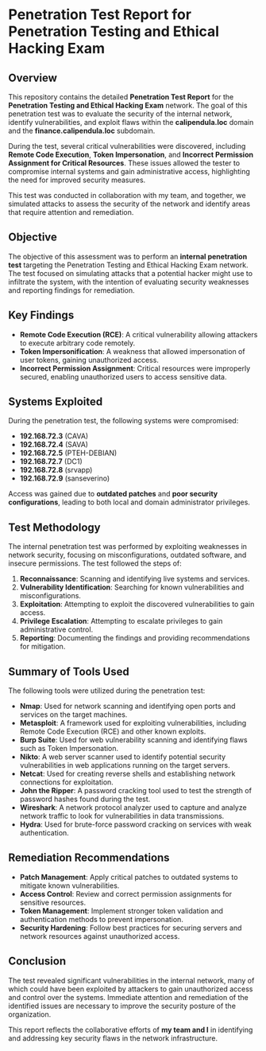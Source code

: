 # Penetration Test Report for Penetration Testing and Ethical Hacking Exam

## Overview

This repository contains the detailed **Penetration Test Report** for the **Penetration Testing and Ethical Hacking Exam** network. The goal of this penetration test was to evaluate the security of the internal network, identify vulnerabilities, and exploit flaws within the **calipendula.loc** domain and the **finance.calipendula.loc** subdomain.

During the test, several critical vulnerabilities were discovered, including **Remote Code Execution**, **Token Impersonation**, and **Incorrect Permission Assignment for Critical Resources**. These issues allowed the tester to compromise internal systems and gain administrative access, highlighting the need for improved security measures.

This test was conducted in collaboration with my team, and together, we simulated attacks to assess the security of the network and identify areas that require attention and remediation.

## Objective

The objective of this assessment was to perform an **internal penetration test** targeting the Penetration Testing and Ethical Hacking Exam network. The test focused on simulating attacks that a potential hacker might use to infiltrate the system, with the intention of evaluating security weaknesses and reporting findings for remediation.

## Key Findings

- **Remote Code Execution (RCE)**: A critical vulnerability allowing attackers to execute arbitrary code remotely.
- **Token Impersonification**: A weakness that allowed impersonation of user tokens, gaining unauthorized access.
- **Incorrect Permission Assignment**: Critical resources were improperly secured, enabling unauthorized users to access sensitive data.

## Systems Exploited

During the penetration test, the following systems were compromised:

- **192.168.72.3** (CAVA)
- **192.168.72.4** (SAVA)
- **192.168.72.5** (PTEH-DEBIAN)
- **192.168.72.7** (DC1)
- **192.168.72.8** (srvapp)
- **192.168.72.9** (sanseverino)

Access was gained due to **outdated patches** and **poor security configurations**, leading to both local and domain administrator privileges.

## Test Methodology

The internal penetration test was performed by exploiting weaknesses in network security, focusing on misconfigurations, outdated software, and insecure permissions. The test followed the steps of:

1. **Reconnaissance**: Scanning and identifying live systems and services.
2. **Vulnerability Identification**: Searching for known vulnerabilities and misconfigurations.
3. **Exploitation**: Attempting to exploit the discovered vulnerabilities to gain access.
4. **Privilege Escalation**: Attempting to escalate privileges to gain administrative control.
5. **Reporting**: Documenting the findings and providing recommendations for mitigation.

## Summary of Tools Used

The following tools were utilized during the penetration test:

- **Nmap**: Used for network scanning and identifying open ports and services on the target machines.
- **Metasploit**: A framework used for exploiting vulnerabilities, including Remote Code Execution (RCE) and other known exploits.
- **Burp Suite**: Used for web vulnerability scanning and identifying flaws such as Token Impersonation.
- **Nikto**: A web server scanner used to identify potential security vulnerabilities in web applications running on the target servers.
- **Netcat**: Used for creating reverse shells and establishing network connections for exploitation.
- **John the Ripper**: A password cracking tool used to test the strength of password hashes found during the test.
- **Wireshark**: A network protocol analyzer used to capture and analyze network traffic to look for vulnerabilities in data transmissions.
- **Hydra**: Used for brute-force password cracking on services with weak authentication.

## Remediation Recommendations

- **Patch Management**: Apply critical patches to outdated systems to mitigate known vulnerabilities.
- **Access Control**: Review and correct permission assignments for sensitive resources.
- **Token Management**: Implement stronger token validation and authentication methods to prevent impersonation.
- **Security Hardening**: Follow best practices for securing servers and network resources against unauthorized access.

## Conclusion

The test revealed significant vulnerabilities in the internal network, many of which could have been exploited by attackers to gain unauthorized access and control over the systems. Immediate attention and remediation of the identified issues are necessary to improve the security posture of the organization.

This report reflects the collaborative efforts of **my team and I** in identifying and addressing key security flaws in the network infrastructure.


